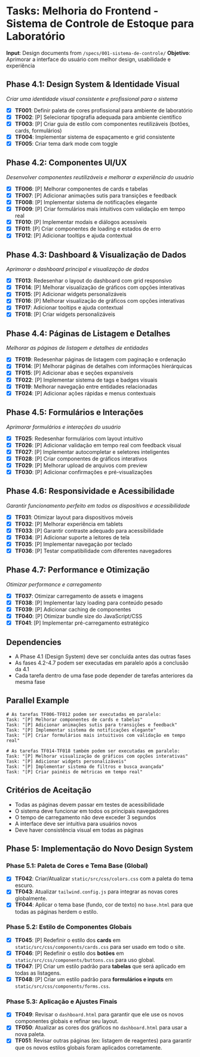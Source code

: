 # Tasks: Melhoria do Frontend - Sistema de Controle de Estoque para Laboratório

**Input**: Design documents from `/specs/001-sistema-de-controle/`
**Objetivo**: Aprimorar a interface do usuário com melhor design, usabilidade e experiência

## Phase 4.1: Design System & Identidade Visual
*Criar uma identidade visual consistente e profissional para o sistema*

- [x] **TF001**: Definir paleta de cores profissional para ambiente de laboratório
- [x] **TF002**: [P] Selecionar tipografia adequada para ambiente científico
- [x] **TF003**: [P] Criar guia de estilo com componentes reutilizáveis (botões, cards, formulários)
- [x] **TF004**: Implementar sistema de espaçamento e grid consistente
- [x] **TF005**: Criar tema dark mode com toggle

## Phase 4.2: Componentes UI/UX
*Desenvolver componentes reutilizáveis e melhorar a experiência do usuário*

- [x] **TF006**: [P] Melhorar componentes de cards e tabelas
- [x] **TF007**: [P] Adicionar animações sutis para transições e feedback
- [x] **TF008**: [P] Implementar sistema de notificações elegante
- [x] **TF009**: [P] Criar formulários mais intuitivos com validação em tempo real
- [x] **TF010**: [P] Implementar modais e diálogos acessíveis
- [x] **TF011**: [P] Criar componentes de loading e estados de erro
- [x] **TF012**: [P] Adicionar tooltips e ajuda contextual

## Phase 4.3: Dashboard & Visualização de Dados
*Aprimorar o dashboard principal e visualização de dados*

- [x] **TF013**: Redesenhar o layout do dashboard com grid responsivo
- [x] **TF014**: [P] Melhorar visualização de gráficos com opções interativas
- [x] **TF015**: [P] Adicionar widgets personalizáveis
- [x] **TF016**: [P] Melhorar visualização de gráficos com opções interativas
- [x] **TF017**: Adicionar tooltips e ajuda contextual
- [x] **TF018**: [P] Criar widgets personalizáveis

## Phase 4.4: Páginas de Listagem e Detalhes
*Melhorar as páginas de listagem e detalhes de entidades*

- [x] **TF019**: Redesenhar páginas de listagem com paginação e ordenação
- [x] **TF014**: [P] Melhorar páginas de detalhes com informações hierárquicas
- [x] **TF015**: [P] Adicionar abas e seções expansíveis
- [x] **TF022**: [P] Implementar sistema de tags e badges visuais
- [x] **TF019**: Melhorar navegação entre entidades relacionadas
- [x] **TF024**: [P] Adicionar ações rápidas e menus contextuais

## Phase 4.5: Formulários e Interações
*Aprimorar formulários e interações do usuário*

- [x] **TF025**: Redesenhar formulários com layout intuitivo
- [x] **TF026**: [P] Adicionar validação em tempo real com feedback visual
- [x] **TF027**: [P] Implementar autocompletar e seletores inteligentes
- [x] **TF028**: [P] Criar componentes de gráficos interativos
- [x] **TF029**: [P] Melhorar upload de arquivos com preview
- [x] **TF030**: [P] Adicionar confirmações e pré-visualizações

## Phase 4.6: Responsividade e Acessibilidade
*Garantir funcionamento perfeito em todos os dispositivos e acessibilidade*

- [x] **TF031**: Otimizar layout para dispositivos móveis
- [x] **TF032**: [P] Melhorar experiência em tablets
- [x] **TF033**: [P] Garantir contraste adequado para acessibilidade
- [x] **TF034**: [P] Adicionar suporte a leitores de tela
- [x] **TF035**: [P] Implementar navegação por teclado
- [x] **TF036**: [P] Testar compatibilidade com diferentes navegadores

## Phase 4.7: Performance e Otimização
*Otimizar performance e carregamento*

- [x] **TF037**: Otimizar carregamento de assets e imagens
- [x] **TF038**: [P] Implementar lazy loading para conteúdo pesado
- [x] **TF039**: [P] Adicionar caching de componentes
- [x] **TF040**: [P] Otimizar bundle size do JavaScript/CSS
- [x] **TF041**: [P] Implementar pré-carregamento estratégico

## Dependencies
- A Phase 4.1 (Design System) deve ser concluída antes das outras fases
- As fases 4.2-4.7 podem ser executadas em paralelo após a conclusão da 4.1
- Cada tarefa dentro de uma fase pode depender de tarefas anteriores da mesma fase

## Parallel Example
```
# As tarefas TF006-TF012 podem ser executadas em paralelo:
Task: "[P] Melhorar componentes de cards e tabelas"
Task: "[P] Adicionar animações sutis para transições e feedback"
Task: "[P] Implementar sistema de notificações elegante"
Task: "[P] Criar formulários mais intuitivos com validação em tempo real"

# As tarefas TF014-TF018 também podem ser executadas em paralelo:
Task: "[P] Melhorar visualização de gráficos com opções interativas"
Task: "[P] Adicionar widgets personalizáveis"
Task: "[P] Implementar sistema de filtros e busca avançada"
Task: "[P] Criar painéis de métricas em tempo real"
```

## Critérios de Aceitação
- Todas as páginas devem passar em testes de acessibilidade
- O sistema deve funcionar em todos os principais navegadores
- O tempo de carregamento não deve exceder 3 segundos
- A interface deve ser intuitiva para usuários novos
- Deve haver consistência visual em todas as páginas

## Phase 5: Implementação do Novo Design System

### Phase 5.1: Paleta de Cores e Tema Base (Global)
- [x] **TF042**: Criar/Atualizar `static/src/css/colors.css` com a paleta do tema escuro.
- [x] **TF043**: Atualizar `tailwind.config.js` para integrar as novas cores globalmente.
- [x] **TF044**: Aplicar o tema base (fundo, cor de texto) no `base.html` para que todas as páginas herdem o estilo.

### Phase 5.2: Estilo de Componentes Globais
- [x] **TF045**: [P] Redefinir o estilo dos **cards** em `static/src/css/components/cards.css` para ser usado em todo o site.
- [x] **TF046**: [P] Redefinir o estilo dos **botões** em `static/src/css/components/buttons.css` para uso global.
- [x] **TF047**: [P] Criar um estilo padrão para **tabelas** que será aplicado em todas as listagens.
- [x] **TF048**: [P] Criar um estilo padrão para **formulários e inputs** em `static/src/css/components/forms.css`.

### Phase 5.3: Aplicação e Ajustes Finais
- [x] **TF049**: Revisar o `dashboard.html` para garantir que ele use os novos componentes globais e refinar seu layout.
- [x] **TF050**: Atualizar as cores dos gráficos no `dashboard.html` para usar a nova paleta.
- [x] **TF051**: Revisar outras páginas (ex: listagem de reagentes) para garantir que os novos estilos globais foram aplicados corretamente.